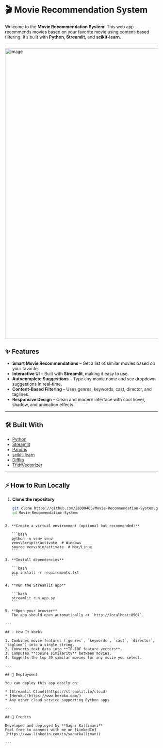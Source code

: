 # 🎬 Movie Recommendation System

Welcome to the **Movie Recommendation System**! This web app recommends movies based on your favorite movie using content-based filtering. It’s built with **Python**, **Streamlit**, and **scikit-learn**.

---

<img width="1919" height="957" alt="image" src="https://github.com/user-attachments/assets/6791a914-986a-4c0a-a990-95cc4d6d1d07" />


## ✨ Features

- **Smart Movie Recommendations** – Get a list of similar movies based on your favorite.
- **Interactive UI** – Built with **Streamlit**, making it easy to use.
- **Autocomplete Suggestions** – Type any movie name and see dropdown suggestions in real-time.
- **Content-Based Filtering** – Uses genres, keywords, cast, director, and taglines.
- **Responsive Design** – Clean and modern interface with cool hover, shadow, and animation effects.

---

## 🛠️ Built With

- [Python](https://www.python.org/)
- [Streamlit](https://streamlit.io/)
- [Pandas](https://pandas.pydata.org/)
- [scikit-learn](https://scikit-learn.org/)
- [Difflib](https://docs.python.org/3/library/difflib.html)
- [TfidfVectorizer](https://scikit-learn.org/stable/modules/generated/sklearn.feature_extraction.text.TfidfVectorizer.html)

---

## ⚡ How to Run Locally

1. **Clone the repository**
   ```bash
   git clone https://github.com/ZeDD0405/Movie-Recommendation-System.git
   cd Movie-Recommendation-System
````

2. **Create a virtual environment (optional but recommended)**

   ```bash
   python -m venv venv
   venv\Scripts\activate  # Windows
   source venv/bin/activate  # Mac/Linux
   ```

3. **Install dependencies**

   ```bash
   pip install -r requirements.txt
   ```

4. **Run the Streamlit app**

   ```bash
   streamlit run app.py
   ```

5. **Open your browser**
   The app should open automatically at `http://localhost:8501`.

---

## 💡 How It Works

1. Combines movie features (`genres`, `keywords`, `cast`, `director`, `tagline`) into a single string.
2. Converts text data into **TF-IDF feature vectors**.
3. Computes **cosine similarity** between movies.
4. Suggests the top 30 similar movies for any movie you select.

---

## 🚀 Deployment

You can deploy this app easily on:

* [Streamlit Cloud](https://streamlit.io/cloud)
* [Heroku](https://www.heroku.com/)
* Any other cloud service supporting Python apps

---

## 🙌 Credits

Developed and deployed by **Sagar Kallimani**
Feel free to connect with me on [LinkedIn](https://www.linkedin.com/in/sagarkallimani)

---





